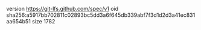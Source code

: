 version https://git-lfs.github.com/spec/v1
oid sha256:a5917bb702811c02893bc5dd3a6f645db339abf7f3d1d2d3a41ec831aa654b51
size 1782
